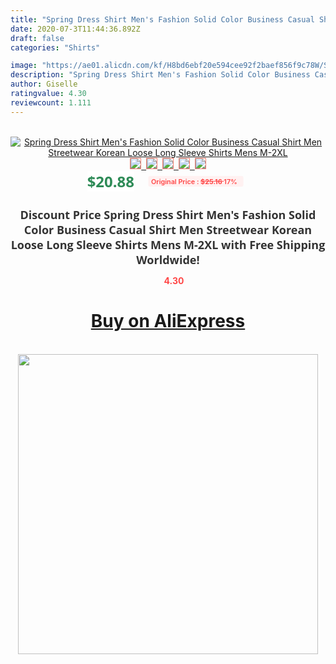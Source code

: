 ```yaml
---
title: "Spring Dress Shirt Men's Fashion Solid Color Business Casual Shirt Men Streetwear Korean Loose Long Sleeve Shirts Mens M-2XL"
date: 2020-07-3T11:44:36.892Z
draft: false
categories: "Shirts"

image: "https://ae01.alicdn.com/kf/H8bd6ebf20e594cee92f2baef856f9c78W/Spring-Dress-Shirt-Men-s-Fashion-Solid-Color-Business-Casual-Shirt-Men-Streetwear-Korean-Loose-Long.jpg"
description: "Spring Dress Shirt Men's Fashion Solid Color Business Casual Shirt Men Streetwear Korean Loose Long Sleeve Shirts Mens M-2XL"
author: Giselle
ratingvalue: 4.30
reviewcount: 1.111
---
```

<br>
<div style="text-align: center;">
<a href="https://s.click.aliexpress.com/e/_9xDmVR" target="_blank" rel="nofollow noopener noreferrer"><img alt="Spring Dress Shirt Men's Fashion Solid Color Business Casual Shirt Men Streetwear Korean Loose Long Sleeve Shirts Mens M-2XL" class="magnifier-image" src="https://ae01.alicdn.com/kf/H8bd6ebf20e594cee92f2baef856f9c78W/Spring-Dress-Shirt-Men-s-Fashion-Solid-Color-Business-Casual-Shirt-Men-Streetwear-Korean-Loose-Long.jpg_640x640.jpg">
<br>
<img style="border:1px solid salmon" src="https://ae01.alicdn.com/kf/H8bd6ebf20e594cee92f2baef856f9c78W/Spring-Dress-Shirt-Men-s-Fashion-Solid-Color-Business-Casual-Shirt-Men-Streetwear-Korean-Loose-Long.jpg_120x120.jpg">&nbsp;&nbsp;<img style="border:1px solid salmon" src="https://ae01.alicdn.com/kf/H0556f640340f41b8841d1111b9aec48eC/Spring-Dress-Shirt-Men-s-Fashion-Solid-Color-Business-Casual-Shirt-Men-Streetwear-Korean-Loose-Long.jpg_120x120.jpg">&nbsp;&nbsp;<img style="border:1px solid salmon" src="https://ae01.alicdn.com/kf/He5d9b20c4d87485796774b2471437d91W/Spring-Dress-Shirt-Men-s-Fashion-Solid-Color-Business-Casual-Shirt-Men-Streetwear-Korean-Loose-Long.jpg_120x120.jpg">&nbsp;&nbsp;<img style="border:1px solid salmon" src="https://ae01.alicdn.com/kf/H4de6881ba8964818aa21c2c96cedf12d5/Spring-Dress-Shirt-Men-s-Fashion-Solid-Color-Business-Casual-Shirt-Men-Streetwear-Korean-Loose-Long.jpg_120x120.jpg">&nbsp;&nbsp;<img style="border:1px solid salmon" src="https://ae01.alicdn.com/kf/H5e63099a9e9c4fb19aa212c6c2937899T/Spring-Dress-Shirt-Men-s-Fashion-Solid-Color-Business-Casual-Shirt-Men-Streetwear-Korean-Loose-Long.jpg_120x120.jpg"></a></div><br0>
<div style="text-align: center;"><span style="background-color: white; border: 0px; box-sizing: border-box; color: seagreen; display: inline-block; font-family: &quot;open sans&quot; , &quot;arial&quot; , &quot;helvetica&quot; , sans-serif , &quot;heiti&quot;; font-size: 24px; font-stretch: inherit; font-weight: 700; line-height: inherit; margin: 0px 10px 0px 0px; padding: 0px; vertical-align: middle;">$20.88 </span>
<span style="background: rgb(255 , 241 , 241); border-radius: 3px; border: 0px; box-sizing: border-box; color: #ff4747; display: inline-block; font-family: inherit; font-size: 12px; font-stretch: inherit; font-style: inherit; font-variant: inherit; font-weight: 600; line-height: inherit; margin: 0px; padding: 2px 5px; transform: scale(0.9); vertical-align: middle;">Original Price : <b style="text-decoration: line-through;">$25.16 </b> 17%&nbsp;&nbsp;</span></div>
<h1 style="color: #333333; display: inline-block; font-family: &quot;open sans&quot; , &quot;arial&quot; , &quot;helvetica&quot; , sans-serif , &quot;heiti&quot;; font-size: 18px; font-stretch: inherit; font-weight: 700; text-align: center;">Discount Price Spring Dress Shirt Men's Fashion Solid Color Business Casual Shirt Men Streetwear Korean Loose Long Sleeve Shirts Mens M-2XL with Free Shipping Worldwide!</h1>
<div style="color: #ff4747; text-align: center;">
<img src="https://4.bp.blogspot.com/-M0ZcTcb-5uY/XleCXlxnR4I/AAAAAAAAAEc/OrjgMkXV1oMQFaCRZj5HQwOCBcu3w1FegCPcBGAYYCw/s1600/star.png" style="height: 15px;">&nbsp;<b>4.30</b></div>
<div class="button_cont" align="center"><a class="buynow_a" href="https://s.click.aliexpress.com/e/_9xDmVR" target="_blank" rel="nofollow noopener noreferrer"><H1>Buy on AliExpress</H1></a></div><br>
<div class="separator" style="clear: both; text-align: center;">
<img src="https://lh3.googleusercontent.com/-pTy5HemUv9M/XlePHvY0dAI/AAAAAAAAAE4/0nX5iRUoIWY8eMW9Dpxeirr157OZliDIgCLcBGAsYHQ/s1600/badge.gif" width="480">
</div>
